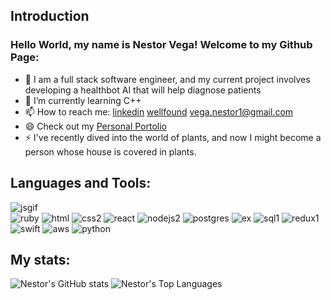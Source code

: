 ## Introduction 
### Hello World, my name is Nestor Vega! Welcome to my Github Page:

- 🔭 I am a full stack software engineer, and my current project involves developing a healthbot AI that will help diagnose patients
- 🌱 I’m currently learning C++
- 📫 How to reach me: [linkedin](https://www.linkedin.com/in/nestor-vega-233b43238/) [wellfound](https://angel.co/u/nestorvega23) vega.nestor1@gmail.com
- 😄 Check out my [Personal Portolio](https://nvega23.github.io/portfolio/)
- ⚡️ I've recently dived into the world of plants, and now I might become a person whose house is covered in plants.

## Languages and Tools:

![jsgif](https://user-images.githubusercontent.com/93811834/214438983-0e0a8870-004e-4de9-aff2-08d4915afe23.gif)  
![ruby](https://user-images.githubusercontent.com/93811834/214439254-58657ea4-9202-42f3-b548-482740a5bf1a.png)
![html](https://user-images.githubusercontent.com/93811834/214439467-6d40f4b8-7595-4678-9a3e-a7187bf46cdd.png)
![css2](https://user-images.githubusercontent.com/93811834/214441432-d028e3a0-317d-455a-816c-27b86aec34b0.png)
![react](https://user-images.githubusercontent.com/93811834/214439590-1f56f0e4-6cec-4c97-b3d4-369cd74bfe3b.png)
![nodejs2](https://user-images.githubusercontent.com/93811834/214439861-ef372b8c-7f1f-4b40-bd99-7d5413310d9f.png)
![postgres](https://user-images.githubusercontent.com/93811834/214439956-d83cd99a-6b3b-48bb-9fcf-6aa79bccdb81.png)
![ex](https://user-images.githubusercontent.com/93811834/214441801-ad81e50d-bc81-442f-aaf1-5eeb7f0f71f6.png)
![sql1](https://user-images.githubusercontent.com/93811834/214440576-cbca77d1-1c84-4e2a-aa01-2072539ed16f.png)
![redux1](https://user-images.githubusercontent.com/93811834/214440845-db415a41-13dd-49ca-b9e8-f8b4973909f1.png)
![swift](https://user-images.githubusercontent.com/93811834/214440964-56d8945e-f165-493e-8bfd-ab19eeb36788.png)
![aws](https://user-images.githubusercontent.com/93811834/214441088-3f4cdba4-a1b7-4502-8351-8ae7b2238714.png)
![python](https://user-images.githubusercontent.com/93811834/214439120-6d0609ad-1ba6-4392-aba3-e8faab07dc31.gif)

## My stats:
<!-- ![Nestors's GitHub stats](https://github-readme-stats.vercel.app/api?username=nvega23&theme=radical&count_private=true&show_icons=true) -->
<!-- <img align="left" alt="Nestor's GitHub Top Languages" src="https://github-readme-stats.vercel.app/api/top-langs/?username=nvega23&theme=radical" /> -->

![Nestor's GitHub stats](https://github-readme-stats.vercel.app/api?username=nvega23&theme=tokyonight&show_icons=true)
![Nestor's Top Languages](https://github-readme-stats.vercel.app/api/top-langs/?username=nvega23&theme=tokyonight)

